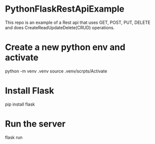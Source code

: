 # PythonFlaskRestApiExample
This repo is an example of a Rest api that uses GET, POST, PUT, DELETE and does CreateReadUpdateDelete(CRUD) operations.

# Create a new python env and activate
python -m venv .venv
source .venv/scrpts/Activate

# Install Flask
pip install flask

# Run the server
flask run

